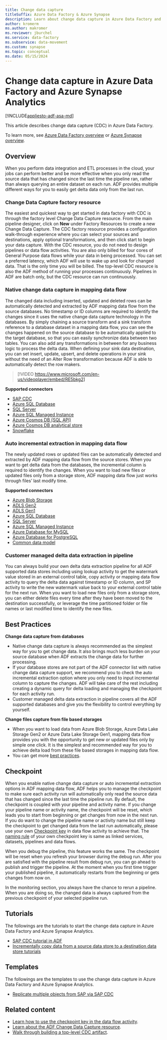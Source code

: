 ```yaml
---
title: Change data capture
titleSuffix: Azure Data Factory & Azure Synapse
description: Learn about change data capture in Azure Data Factory and Azure Synapse Analytics.
author: kromerm
ms.author: makromer
ms.reviewer: jburchel
ms.service: data-factory
ms.subservice: data-movement
ms.custom: synapse
ms.topic: conceptual
ms.date: 05/15/2024
---
```


# Change data capture in Azure Data Factory and Azure Synapse Analytics

[!INCLUDE[appliesto-adf-asa-md](includes/appliesto-adf-asa-md.md)]

This article describes change data capture (CDC) in Azure Data Factory.

To learn more, see [Azure Data Factory overview](introduction.md) or [Azure Synapse overview](../synapse-analytics/overview-what-is.md).

## Overview

When you perform data integration and ETL processes in the cloud, your jobs can perform better and be more effective when you only read the source data that has changed since the last time the pipeline ran, rather than always querying an entire dataset on each run. ADF provides multiple different ways for you to easily get delta data only from the last run.

### Change Data Capture factory resource

The easiest and quickest way to get started in data factory with CDC is through the factory level Change Data Capture resource. From the main pipeline designer, click on **New** under Factory Resources to create a new Change Data Capture. The CDC factory resource provides a configuration walk-through experience where you can select your sources and destinations, apply optional transformations, and then click start to begin your data capture. With the CDC resource, you do not need to design pipelines or data flow activities. You are also only billed for four cores of General Purpose data flows while your data in being processed. You can set a preferred latency, which ADF will use to wake up and look for changed data. That is the only time you will be billed. The top-level CDC resource is also the ADF method of running your processes continuously. Pipelines in ADF are batch only, but the CDC resource can run continuously.

### Native change data capture in mapping data flow

The changed data including inserted, updated and deleted rows can be automatically detected and extracted by ADF mapping data flow from the source databases.  No timestamp or ID columns are required to identify the changes since it uses the native change data capture technology in the databases.  By simply chaining a source transform and a sink transform reference to a database dataset in a mapping data flow, you can see the changes happened on the source database to be automatically applied to the target database, so that you can easily synchronize data between two tables.  You can also add any transformations in between for any business logic to process the delta data. When defining your sink data destination, you can set insert, update, upsert, and delete operations in your sink without the need of an Alter Row transformation because ADF is able to automatically detect the row makers.

> [!VIDEO https://www.microsoft.com/en-us/videoplayer/embed/RE5bkg2]

**Supported connectors**
-   [SAP CDC](connector-sap-change-data-capture.md)
-   [Azure SQL Database](connector-azure-sql-database.md)
-   [SQL Server](connector-sql-server.md)
-   [Azure SQL Managed Instance](connector-azure-sql-managed-instance.md)
-   [Azure Cosmos DB (SQL API)](connector-azure-cosmos-db.md)
-   [Azure Cosmos DB analytical store](../cosmos-db/analytical-store-introduction.md)
-   [Snowflake](connector-snowflake.md)

### Auto incremental extraction in mapping data flow

The newly updated rows or updated files can be automatically detected and extracted by ADF mapping data flow from the source stores. When you want to get delta data from the databases, the incremental column is required to identify the changes. When you want to load new files or updated files only from a storage store, ADF mapping data flow just works through files’ last modify time. 

**Supported connectors**
-   [Azure Blob Storage](connector-azure-blob-storage.md)
-   [ADLS Gen2](load-azure-data-lake-storage-gen2.md)
-   [ADLS Gen1](load-azure-data-lake-store.md)
-   [Azure SQL Database](connector-azure-sql-database.md)
-   [SQL Server](connector-sql-server.md)
-   [Azure SQL Managed Instance](connector-azure-sql-managed-instance.md)
-   [Azure Database for MySQL](connector-azure-database-for-mysql.md)
-   [Azure Database for PostgreSQL](connector-azure-database-for-postgresql.md)
-   [Common data model](format-common-data-model.md)

### Customer managed delta data extraction in pipeline

You can always build your own delta data extraction pipeline for all ADF supported data stores including using lookup activity to get the watermark value stored in an external control table, copy activity or mapping data flow activity to query the delta data against timestamp or ID column, and SP activity to write the new watermark value back to your external control table for the next run.  When you want to load new files only from a storage store, you can either delete files every time after they have been moved to the destination successfully, or leverage the time partitioned folder or file names or last modified time to identify the new files. 


## Best Practices

**Change data capture from databases**

-   Native change data capture is always recommended as the simplest way for you to get change data. It also brings much less burden on your source database when ADF extracts the change data for further processing. 
-   If your database stores are not part of the ADF connector list with native change data capture support, we recommend you to check the auto incremental extraction option where you only need to input incremental column to capture the changes. ADF will take care of the rest including creating a dynamic query for delta loading and managing the checkpoint for each activity run. 
-   Customer managed delta data extraction in pipeline covers all the ADF supported databases and give you the flexibility to control everything by yourself. 

**Change files capture from file based storages**

-   When you want to load data from Azure Blob Storage, Azure Data Lake Storage Gen2 or Azure Data Lake Storage Gen1, mapping data flow provides you with the opportunity to get new or updated files only by simple one click. It is the simplest and recommended way for you to achieve delta load from these file based storages in mapping data flow. 
-   You can get more [best practices](https://techcommunity.microsoft.com/t5/azure-data-factory-blog/best-practices-of-how-to-use-adf-copy-activity-to-copy-new-files/ba-p/1532484). 


## Checkpoint

When you enable native change data capture or auto incremental extraction options in ADF mapping data flow, ADF helps you to manage the checkpoint to make sure each activity run will automatically only read the source data that has changed since the last time the pipeline run.  By default, the checkpoint is coupled with your pipeline and activity name.  If you change your pipeline name or activity name, the checkpoint will be reset, which leads you to start from beginning or get changes from now in the next run. If you do want to change the pipeline name or activity name but still keep the checkpoint to get changed data from the last run automatically, please use your own [Checkpoint key](control-flow-execute-data-flow-activity.md#checkpoint-key) in data flow activity to achieve that. The [naming rule](naming-rules.md) of your own checkpoint key is same as linked services, datasets, pipelines and data flows. 

When you debug the pipeline, this feature works the same. The checkpoint will be reset when you refresh your browser during the debug run. After you are satisfied with the pipeline result from debug run, you can go ahead to publish and trigger the pipeline. At the moment when you first time trigger your published pipeline, it automatically restarts from the beginning or gets changes from now on.

In the monitoring section, you always have the chance to rerun a pipeline. When you are doing so, the changed data is always captured from the previous checkpoint of your selected pipeline run.

## Tutorials

The followings are the tutorials to start the change data capture in Azure Data Factory and Azure Synapse Analytics.

- [SAP CDC tutorial in ADF](sap-change-data-capture-introduction-architecture.md#sap-cdc-capabilities)
- [Incrementally copy data from a source data store to a destination data store tutorials](tutorial-incremental-copy-overview.md)

## Templates

The followings are the templates to use the change data capture in Azure Data Factory and Azure Synapse Analytics.

- [Replicate multiple objects from SAP via SAP CDC](solution-template-replicate-multiple-objects-sap-cdc.md)


## Related content

- [Learn how to use the checkpoint key in the data flow activity](control-flow-execute-data-flow-activity.md).
- [Learn about the ADF Change Data Capture resource](concepts-change-data-capture-resource.md).
- [Walk through building a top-level CDC artifact](how-to-change-data-capture-resource.md).
